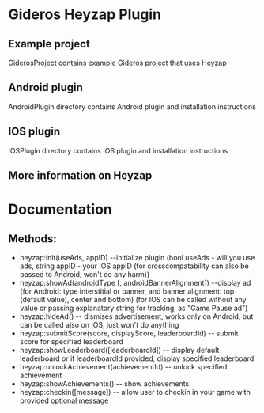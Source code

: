 <h1>Gideros Heyzap Plugin</h1>
<h2>Example project</h2>
<p>GiderosProject contains example Gideros project that uses Heyzap</p>
<h2>Android plugin</h2>
<p>AndroidPlugin directory contains Android plugin and installation instructions</p>
<h2>IOS plugin</h2>
<p>IOSPlugin directory contains IOS plugin and installation instructions</p>
<h2>More information on Heyzap</h2>
<p><a href='http://developers.heyzap.com/' target='_blank'></a></p>

<h1>Documentation</h1>
<h2>Methods:</h2>
<ul>
<li>heyzap:init(useAds, appID) --initialize plugin (bool useAds - will you use ads, string appID - your IOS appID (for crosscompatability can also be passed to Android, won't do any harm))</li>
<li>heyzap:showAd(androidType [, androidBannerAlignment]) --display ad (for Android: type interstitial or banner, and banner alignment: top (default value), center and bottom) (for IOS can be called without any value or passing explanatory string for tracking, as "Game Pause ad")</li>
<li>heyzap:hideAd() -- dismises advertisement, works only on Android, but can be called also on IOS, just won't do anything</li>
<li>heyzap:submitScore(score, displayScore, leaderboardId) -- submit score for specified leaderboard</li>
<li>heyzap:showLeaderboard([leaderboardId]) -- display default leaderboard or if leaderboardId provided, display specified leaderboard</li>
<li>heyzap:unlockAchievement(achievementId) -- unlock specified achievement</li>
<li>heyzap:showAchievements() -- show achievements</li>
<li>heyzap:checkin([message]) -- allow user to checkin in your game with provided optional message</li>
</ul>